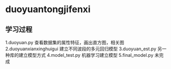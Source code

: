 # duoyuantongjifenxi
## 学习过程
1.duoyuan.py 查看数据集的属性特征，画出直方图，相关图
2.duoyuanxianxinghuigui 建立不同波段的多元回归模型
3.duoyuan_est.py 另一种库的建立模型方式
4.model_test.py 机器学习建立模型
5.final_model.py 未完成
